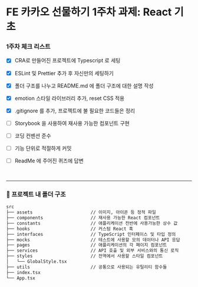 <h1> FE 카카오 선물하기 1주차 과제: React 기초 </h1>

<h3>1주차 체크 리스트</h3>

- [x] CRA로 만들어진 프로젝트에 Typescript 로 세팅

- [x] ESLint 및 Prettier 추가 후 자신만의 세팅하기

- [x] 폴더 구조를 나누고 README.md 에 폴더 구조에 대한 설명 작성 

- [x] emotion 스타일 라이브러리 추가, reset CSS 적용

- [x] .gitignore 를 추가, 프로젝트에 불 필요한 코드들은 정리

- [ ] Storybook 을 사용하여 재사용 가능한 컴포넌트 구현

- [ ] 코딩 컨벤션 준수

- [ ] 기능 단위로 적절하게 커밋

- [ ] ReadMe 에 주어진 퀴즈에 답변

<br>

-----

<h3>📌 프로젝트 내 폴더 구조</h3>

```zsh
src
├── assets                      // 이미지, 아이콘 등 정적 파일
├── components                  // 재사용 가능한 React 컴포넌트
├── constants                   // 애플리케이션 전반에 사용가능한 상수 값
├── hooks                       // 커스텀 React 훅 
├── interfaces                  // TypeScript 인터페이스 및 타입 정의
├── mocks                       // 테스트에 사용할 모의 데이터나 API 응답
├── pages                       // 애플리케이션의 각 페이지 컴포넌트
├── services                    // API 호출 및 외부 서비스와의 통신 로직
├── styles                      // 전역에서 사용할 스타일 컴포넌트
│   └── GlobalStyle.tsx
├── utils                       // 공통으로 사용되는 유틸리티 함수들
├── index.tsx
└── App.tsx
```